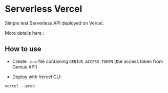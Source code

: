 # Serverless Vercel

Simple test Serverless API deployed on Vercel.

More details here : 

## How to use

- Create `.env` file containing `GENIUS_ACCESS_TOKEN` (the access token from Genius API)

- Deploy with Vercel CLI:
```
vercel --prod
```

